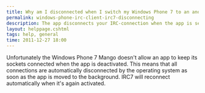 ```yaml
---
title: Why am I disconnected when I switch my Windows Phone 7 to an another app?
permalink: windows-phone-irc-client-irc7-disconnecting
description: The app disconnects your IRC-connection when the app is sent to back. Read here to find out why.
layout: helppage.cshtml
tags: help, general
time: 2011-12-27 18:00
---
```

Unfortunately the Windows Phone 7 Mango doesn't allow an app to keep its sockets connected when the app is deactivated. This means that all connections are automatically disconnected by the operating system as soon as the app is moved to the background. IRC7 will reconnect automatically when it's again activated.